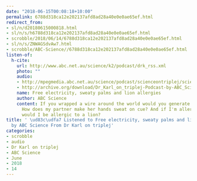 ```yaml
---
date: "2018-06-15T00:08:18+10:00"
permalink: 6788d318ca12e202137afd8ad28a40e0e0ae65ef.html
redirect_from:
- sl/n/d20180615000818.html
- sl/n/s/h6788d318ca12e202137afd8ad28a40e0e0ae65ef.html
- scrobble/2018/06/14/6788d318ca12e202137afd8ad28a40e0e0ae65ef.html
- sl/n/s/ZNWAGSdvAw7.html
- scrobble/ABC-Science//6788d318ca12e202137afd8ad28a40e0e0ae65ef.html
listen-of:
  h-cite:
    url: http://www.abc.net.au/science/k2/podcast/drk_rss.xml
    photo: ""
    audio:
    - http://mpegmedia.abc.net.au/science/podcast/scienceontriplej/scienceontriplej20180614.mp3
    - http://archive.org/download/Dr_Karl_on_triplej-Podcast-by-ABC_Science/Free_electricity_sweaty_palms_and_lion_allergies.mp3
    name: Free electricity, sweaty palms and lion allergies
    author: ABC Science
    content: If you wrapped a wire around the world would you generate electricity?
      How does my partner make her hands sweat on cue? And if I'm allergic to housecats,
      would I be allergic to a lion?
title: ' \ud83c\udfa7 Listened to Free electricity, sweaty palms and lion allergies
  by ABC Science From Dr Karl on triplej'
categories:
- scrobble
- audio
- Dr Karl on triplej
- ABC Science
- June
- 2018
- 14
---
```

